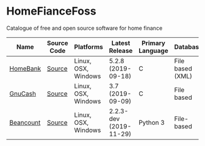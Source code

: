 # HomeFianceFoss
Catalogue of free and open source software for home finance

Name | Source Code | Platforms | Latest Release | Primary Language | Database | CSV Import | Customizable CSV Format | Multitagging
--- | --- | --- | --- | --- | --- | --- | --- | ---
[HomeBank](http://homebank.free.fr/en/index.php) | [Source](https://code.launchpad.net/homebank) | Linux, OSX, Windows | 5.2.8 (2019-09-18) | C | File based (XML) | ☑ | [❎](http://homebank.free.fr/help/misc-csvformat.html#txn) | ☑
[GnuCash](https://www.gnucash.org/index.phtml) | [Source](https://github.com/GnuCash/gnucash) | Linux, OSX, Windows | 3.7 (2019-09-09) | C | File based | ☑ | ☑ | [❎](https://bugs.gnucash.org/show_bug.cgi?id=113772) 
[Beancount](http://furius.ca/beancount/) | [Source](https://bitbucket.org/blais/beancount/src) | Linux, OSX, Windows | 2.2.3-dev (2019-11-29) | Python 3 | File-based | ☑ | [☑](https://docs.google.com/document/d/11EwQdujzEo2cxqaF5PgxCEZXWfKKQCYSMfdJowp_1S8/edit#heading=h.z153vh2ll6ix) | ☑

